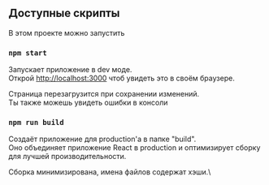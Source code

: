 ## Доступные скрипты

В этом проекте можно запустить

### `npm start`

Запускает приложение в dev моде.\
Открой [http://localhost:3000](http://localhost:3000) чтоб увидеть это в своём браузере.

Страница перезагрузится при сохранении изменений.\
Ты также можешь увидеть ошибки в консоли

### `npm run build`

Создаёт приложение для production'а в папке "build".\
Оно объединяет приложение React в production и оптимизирует сборку для лучшей производительности.

Сборка минимизирована, имена файлов содержат хэши.\
